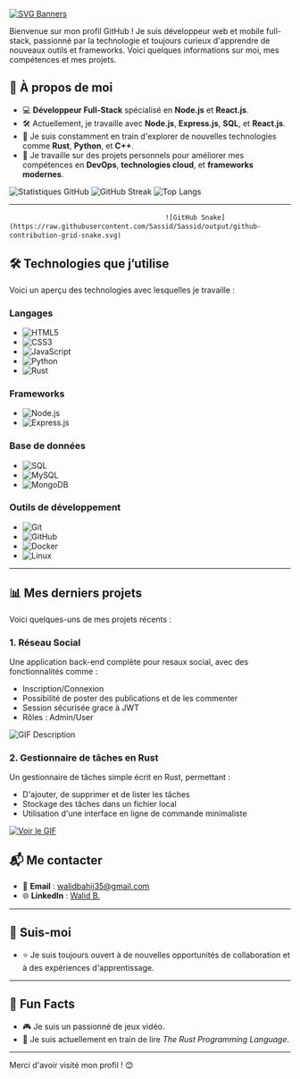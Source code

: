 [![SVG Banners](https://svg-banners.vercel.app/api?type=glitch&text1=Wake_up...&width=1000&height=400)](https://github.com/Akshay090/svg-banners)

Bienvenue sur mon profil GitHub ! Je suis développeur web et mobile full-stack, passionné par la technologie et toujours curieux d'apprendre de nouveaux outils et frameworks. Voici quelques informations sur moi, mes compétences et mes projets.

## 🚀 À propos de moi

- 💻 **Développeur Full-Stack** spécialisé en **Node.js** et **React.js**.  
- 🛠 Actuellement, je travaille avec **Node.js**, **Express.js**, **SQL**, et **React.js**.  
- 🌱 Je suis constamment en train d'explorer de nouvelles technologies comme **Rust**, **Python**, et **C++**.  
- 🔭 Je travaille sur des projets personnels pour améliorer mes compétences en **DevOps**, **technologies cloud**, et **frameworks modernes**.


 ![Statistiques GitHub](https://github-readme-stats.vercel.app/api?username=Walidd35&show_icons=true&theme=react&border_radius=10) ![GitHub Streak](https://github-readme-streak-stats.herokuapp.com/?user=Walidd35&theme=react&border_radius=10)  ![Top Langs](https://github-readme-stats.vercel.app/api/top-langs/?username=Walidd35&layout=compact)

---
                                           ![GitHub Snake](https://raw.githubusercontent.com/Sassid/Sassid/output/github-contribution-grid-snake.svg)
## 🛠 Technologies que j’utilise

Voici un aperçu des technologies avec lesquelles je travaille :

### **Langages**

- ![HTML5](https://img.shields.io/badge/HTML5-E34F26?style=for-the-badge&logo=html5&logoColor=white)
- ![CSS3](https://img.shields.io/badge/CSS3-1572B6?style=for-the-badge&logo=css3&logoColor=white)
- ![JavaScript](https://img.shields.io/badge/JavaScript-F7DF1E?style=for-the-badge&logo=javascript&logoColor=black)
- ![Python](https://img.shields.io/badge/Python-3776AB?style=for-the-badge&logo=python&logoColor=white)
- ![Rust](https://img.shields.io/badge/Rust-000000?style=for-the-badge&logo=rust&logoColor=white)

### **Frameworks**

- ![Node.js](https://img.shields.io/badge/Node.js-339933?style=for-the-badge&logo=nodedotjs&logoColor=white)
- ![Express.js](https://img.shields.io/badge/Express.js-000000?style=for-the-badge&logo=express&logoColor=white)

### **Base de données**

- ![SQL](https://img.shields.io/badge/SQL-4479A1?style=for-the-badge&logo=postgresql&logoColor=white)
- ![MySQL](https://img.shields.io/badge/MySQL-4479A1?style=for-the-badge&logo=mysql&logoColor=white)
- ![MongoDB](https://img.shields.io/badge/MongoDB-47A248?style=for-the-badge&logo=mongodb&logoColor=white)


### **Outils de développement**

- ![Git](https://img.shields.io/badge/Git-F05032?style=for-the-badge&logo=git&logoColor=white)
- ![GitHub](https://img.shields.io/badge/GitHub-181717?style=for-the-badge&logo=github&logoColor=white)
- ![Docker](https://img.shields.io/badge/Docker-2496ED?style=for-the-badge&logo=docker&logoColor=white)
- ![Linux](https://img.shields.io/badge/Linux-FCC624?style=for-the-badge&logo=linux&logoColor=black)

---

## 📊 Mes derniers projets

Voici quelques-uns de mes projets récents :

### 1. **Réseau Social**
Une application back-end complète pour resaux social, avec des fonctionnalités comme :  

- Inscription/Connexion
- Possibilité de poster des publications et de les commenter
- Session sécurisée grace à JWT
- Rôles : Admin/User

![GIF Description](https://media.giphy.com/media/VtAK1TEI8aTF6/giphy.gif)

### 2. **Gestionnaire de tâches en Rust**
Un gestionnaire de tâches simple écrit en Rust, permettant :

- D'ajouter, de supprimer et de lister les tâches
- Stockage des tâches dans un fichier local
- Utilisation d'une interface en ligne de commande minimaliste
  
[![Voir le GIF](https://media.giphy.com/media/kLOkqcrdC5mrCE7k7G/giphy.gif)](https://giphy.com/gifs/drawify-kLOkqcrdC5mrCE7k7G)
   
## 📬 Me contacter

- 📧 **Email** : [walidbahij35@gmail.com](mailto:walidbahij35@gmail.com)  
- 🌐 **LinkedIn** : [Walid B.](https://www.linkedin.com/in/walid-b-77b378302/)

---

## 👀 Suis-moi

- ⭐️ Je suis toujours ouvert à de nouvelles opportunités de collaboration et à des expériences d'apprentissage.  

---

## 📝 Fun Facts

- 🎮 Je suis un passionné de jeux vidéo.  
- 📖 Je suis actuellement en train de lire *The Rust Programming Language*.  

---

Merci d'avoir visité mon profil ! 😊  
